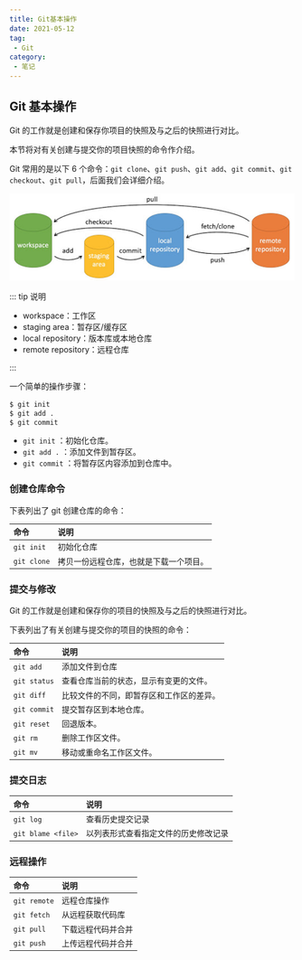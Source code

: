 ```yaml
---
title: Git基本操作
date: 2021-05-12
tag:
 - Git
category: 
 - 笔记
---
```


## Git 基本操作

Git 的工作就是创建和保存你项目的快照及与之后的快照进行对比。

本节将对有关创建与提交你的项目快照的命令作介绍。

Git 常用的是以下 6 个命令：`git clone`、`git push`、`git add`、`git commit`、`git checkout`、`git pull`，后面我们会详细介绍。

![git_command](./assets/git-command.jpg)

::: tip 说明

- workspace：工作区
- staging area：暂存区/缓存区
- local repository：版本库或本地仓库
- remote repository：远程仓库

:::

一个简单的操作步骤：

```shell
$ git init
$ git add .
$ git commit
```

- `git init` ：初始化仓库。
- `git add .` ：添加文件到暂存区。
- `git commit` ：将暂存区内容添加到仓库中。

### 创建仓库命令

下表列出了 git 创建仓库的命令：

| 命令        | 说明                                   |
| :---------- | :------------------------------------- |
| `git init`  | 初始化仓库                             |
| `git clone` | 拷贝一份远程仓库，也就是下载一个项目。 |

### 提交与修改

Git 的工作就是创建和保存你的项目的快照及与之后的快照进行对比。

下表列出了有关创建与提交你的项目的快照的命令：

| 命令         | 说明                                     |
| :----------- | :--------------------------------------- |
| `git add`    | 添加文件到仓库                           |
| `git status` | 查看仓库当前的状态，显示有变更的文件。   |
| `git diff`   | 比较文件的不同，即暂存区和工作区的差异。 |
| `git commit` | 提交暂存区到本地仓库。                   |
| `git reset`  | 回退版本。                               |
| `git rm`     | 删除工作区文件。                         |
| `git mv`     | 移动或重命名工作区文件。                 |

### 提交日志

| 命令               | 说明                                 |
| :----------------- | :----------------------------------- |
| `git log`          | 查看历史提交记录                     |
| `git blame <file>` | 以列表形式查看指定文件的历史修改记录 |

### 远程操作

| 命令         | 说明               |
| :----------- | :----------------- |
| `git remote` | 远程仓库操作       |
| `git fetch`  | 从远程获取代码库   |
| `git pull`   | 下载远程代码并合并 |
| `git push`   | 上传远程代码并合并 |

